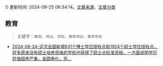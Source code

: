 :alarm_clock: 更新时间: 2024-08-25 06:34:14。[文章来源](/README.md)、[文章分类](/TAGS.md)

## 教育


> 关键字：`教育`、`培训`、`学校`、`教育培训`、`教育学校`



- [2024-08-24-这次全国新增831个博士学位授权点和1924个硕士学位授权点，好多原来没有硕士培养资格的学校也获得了硕士点批准资格，一方面说明学历贬值趋势严重，金圆券化，另...](https://xueqiu.com/1538598451/302232170) 
